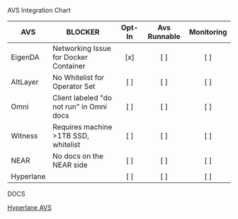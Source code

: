 AVS Integration Chart

| AVS       | BLOCKER                                  | Opt-In | Avs Runnable | Monitoring |
| --------- | ---------------------------------------- | :----: | :----------: | :--------: |
| EigenDA   | Networking Issue for Docker Container    |  [x]   |     [ ]      |    [ ]     |
| AltLayer  | No Whitelist for Operator Set            |  [ ]   |     [ ]      |    [ ]     |
| Omni      | Client labeled "do not run" in Omni docs |  [ ]   |     [ ]      |    [ ]     |
| Witness   | Requires machine >1TB SSD, whitelist     |  [ ]   |     [ ]      |    [ ]     |
| NEAR      | No docs on the NEAR side                 |  [ ]   |     [ ]      |    [ ]     |
| Hyperlane |                                          |  [ ]   |     [ ]      |    [ ]     |

DOCS

[Hyperlane AVS](https://docs.hyperlane.xyz/docs/protocol/eigenlayer-avs)

